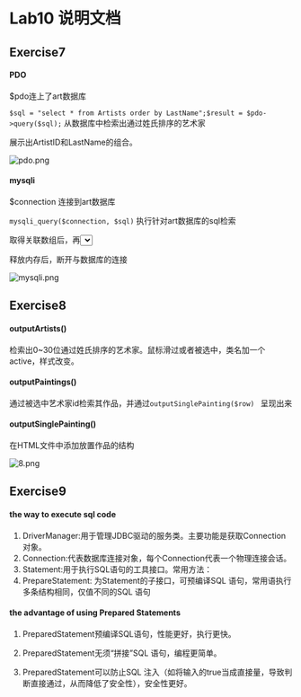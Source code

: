 # Lab10 说明文档

## Exercise7

#### PDO

$pdo连上了art数据库

`$sql = "select * from Artists order by LastName";$result = $pdo->query($sql);` 从数据库中检索出通过姓氏排序的艺术家

展示出ArtistID和LastName的组合。

![pdo.png](\images\pdo.png)

#### mysqli

$connection 连接到art数据库

`mysqli_query($connection, $sql)` 执行针对art数据库的sql检索

取得关联数组后，再<select>中加入新的<option>

释放内存后，断开与数据库的连接

![mysqli.png](\images\mysqli.png)

## Exercise8

#### outputArtists()

检索出0~30位通过姓氏排序的艺术家。鼠标滑过或者被选中，类名加一个active，样式改变。

#### outputPaintings()

通过被选中艺术家id检索其作品，并通过`outputSinglePainting($row) ` 呈现出来

#### outputSinglePainting()

在HTML文件中添加放置作品的结构

![8.png](\images\8.png)

## Exercise9

#### the way to execute sql code

1. DriverManager:用于管理JDBC驱动的服务类。主要功能是获取Connection对象。
2. Connection:代表数据库连接对象，每个Connection代表一个物理连接会话。
3. Statement:用于执行SQL语句的工具接口。常用方法：
4. PrepareStatement: 为Statement的子接口，可预编译SQL 语句，常用语执行多条结构相同，仅值不同的SQL 语句

#### the advantage of using Prepared Statements

1. PreparedStatement预编译SQL语句，性能更好，执行更快。

2. PreparedStatement无须“拼接”SQL 语句，编程更简单。

3. PreparedStatement可以防止SQL 注入（如将输入的true当成直接量，导致判断直接通过，从而降低了安全性），安全性更好。
   